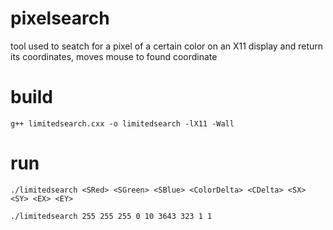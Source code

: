 # pixelsearch
tool used to seatch for a pixel of a certain color on an X11 display and return its coordinates,
moves mouse to found coordinate

# build
```
g++ limitedsearch.cxx -o limitedsearch -lX11 -Wall
```

# run
```
./limitedsearch <SRed> <SGreen> <SBlue> <ColorDelta> <CDelta> <SX> <SY> <EX> <EY>

./limitedsearch 255 255 255 0 10 3643 323 1 1
```
